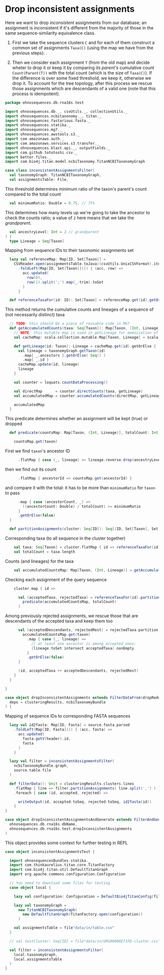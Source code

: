
# Drop inconsistent assignments

Here we want to drop *inconsistent* assignments from our database; an assignment is inconsistent if it's different from the majority of those in the same sequence-similarity equivalence class.

1. First we take the sequence clusters `C` and for each of them construct a common set of assignments `Taxa(C)` (using the map we have from the previous steps): .

2. Then we consider each assignment `T` (from the old map) and decide wheter to drop it or keep it by comparing _its parent's_ cumulative count `Count(Parent(T))` with the total count (which is the size of `Taxa(C)`). If the difference is over some fixed threshold, we keep it, otherwise we drop it. To account for the tree topology, after this process we rescue those assignments which are descendants of a valid one (note that this process is idempotent).


```scala
package ohnosequences.db.rna16s.test

import ohnosequences.db._, csvUtils._, collectionUtils._
import ohnosequences.ncbitaxonomy._, titan._
import ohnosequences.fastarious.fasta._
import ohnosequences.statika._
import ohnosequences.mg7._
import ohnosequences.awstools.s3._
import com.amazonaws.auth._
import com.amazonaws.services.s3.transfer._
import ohnosequences.blast.api._, outputFields._
import com.github.tototoshi.csv._
import better.files._
import com.bio4j.titan.model.ncbiTaxonomy.TitanNCBITaxonomyGraph

case class inconsistentAssignmentsFilter(
  val taxonomyGraph: TitanNCBITaxonomyGraph,
  val assignmentsTable: File,
```

This threshold determines minimum ratio of the taxon's parent's count compared to the total count

```scala
  val minimumRatio: Double = 0.75, // 75%

```

This determines how many levels up we're going to take the ancestor to check the counts ratio; a value of `2` here means that we take the *grandparent*.

```scala
  val ancestryLevel: Int = 2 // grandparent
) {
  type Lineage = Seq[Taxon]
```

Mapping from sequence IDs to their taxonomic assignments set

```scala
  lazy val referenceMap: Map[ID, Set[Taxon]] =
    CSVReader.open(assignmentsTable.toJava)(csvUtils.UnixCSVFormat).iterator
      .foldLeft(Map[ID, Set[Taxon]]()) { (acc, row) =>
        acc.updated(
          row(0),
          row(1).split(';').map(_.trim).toSet
        )
      }

  def referenceTaxaFor(id: ID): Set[Taxon] = referenceMap.get(id).getOrElse(Set())
```

This method returns the cumulative counts and lineages of a sequence of (not necessarily distinct) taxa

```scala
  // TODO: this should be a piece of reusable code in MG7
  def getAccumulatedCounts(taxa: Seq[Taxon]): Map[Taxon, (Int, Lineage)] = {
    // NOTE: this mutable map is used in getLineage for memoization of the results that we get from the DB
    val cacheMap: scala.collection.mutable.Map[Taxon, Lineage] = scala.collection.mutable.Map()

    def getLineage(id: Taxon): Lineage = cacheMap.get(id).getOrElse {
      val lineage = taxonomyGraph.getTaxon(id)
        .map{ _.ancestors }.getOrElse( Seq() )
        .map{ _.id }
      cacheMap.update(id, lineage)
      lineage
    }

    val counter = loquats.countDataProcessing()

    val directMap      = counter.directCounts(taxa, getLineage)
    val accumulatedMap = counter.accumulatedCounts(directMap, getLineage)

    accumulatedMap
  }
```

This predicate determines whether an assignment will be kept (true) or dropped

```scala
  def predicate(countsMap: Map[Taxon, (Int, Lineage)], totalCount: Int): Taxon => Boolean = { taxon =>

    countsMap.get(taxon)
```

First we find `taxon`'s ancestor ID

```scala
      .flatMap { case (_, lineage) => lineage.reverse.drop(ancestryLevel + 1).headOption }
```

then we find out its count

```scala
      .flatMap { ancestorId => countsMap.get(ancestorId) }
```

and compare it with the total: it has to be more than `minimumRatio` for `taxon` to pass

```scala
      .map { case (ancestorCount, _) =>
        ((ancestorCount: Double) / totalCount) >= minimumRatio
      }
      .getOrElse(false)
  }

  def partitionAssignments(cluster: Seq[ID]): Seq[(ID, Set[Taxon], Set[Taxon])] = {
```

Corresponding taxa (to all sequence in the cluster together)

```scala
    val taxa: Seq[Taxon] = cluster.flatMap { id => referenceTaxaFor(id) }
    val totalCount = taxa.length
```

Counts (and lineages) for the taxa

```scala
    val accumulatedCountsMap: Map[Taxon, (Int, Lineage)] = getAccumulatedCounts(taxa)
```

Checking each assignment of the query sequence

```scala
    cluster.map { id =>

      val (acceptedTaxa, rejectedTaxa) = referenceTaxaFor(id).partition(
        predicate(accumulatedCountsMap, totalCount)
      )
```

Among previously rejected assignments, we rescue those that are descendants of the accepted taxa and keep them too

```scala
      val (acceptedDescendants, rejectedRest) = rejectedTaxa.partition { taxon =>
        accumulatedCountsMap.get(taxon)
          .map { case (_, lineage) =>
            // at least one ancestor is among accepted ones:
            (lineage.toSet intersect acceptedTaxa).nonEmpty
          }
          .getOrElse(false)
      }

      (id, acceptedTaxa ++ acceptedDescendants, rejectedRest)
    }
  }

}

case object dropInconsistentAssignments extends FilterDataFrom(dropRedundantAssignments)(
  deps = clusteringResults, ncbiTaxonomyBundle
) {
```

Mapping of sequence IDs to corresponding FASTA sequences

```scala
  lazy val id2fasta: Map[ID, Fasta] = source.fasta.parsed
    .foldLeft(Map[ID, Fasta]()) { (acc, fasta) =>
      acc.updated(
        fasta.getV(header).id,
        fasta
      )
    }

  lazy val filter = inconsistentAssignmentsFilter(
    ncbiTaxonomyBundle.graph,
    source.table.file
  )

  def filterData(): Unit = clusteringResults.clusters.lines
    .flatMap { line => filter.partitionAssignments( line.split(',') ) }
    .foreach { case (id, accepted, rejected) =>

      writeOutput(id, accepted.toSeq, rejected.toSeq, id2fasta(id))
    }
}

case object dropInconsistentAssignmentsAndGenerate extends FilterAndGenerateBlastDB(
  ohnosequences.db.rna16s.dbName,
  ohnosequences.db.rna16s.test.dropInconsistentAssignments
)
```

This object provides some context for further testing in REPL

```scala
case object inconsistentAssignmentsTest {

  import ohnosequencesBundles.statika._
  import com.thinkaurelius.titan.core.TitanFactory
  import com.bio4j.titan.util.DefaultTitanGraph
  import org.apache.commons.configuration.Configuration

  // You need to download some files for testing
  case object local {

    lazy val configuration: Configuration = DefaultBio4jTitanConfig(file"data/in/bio4j-taxonomy-titandb".toJava)

    lazy val taxonomyGraph =
      new TitanNCBITaxonomyGraph(
        new DefaultTitanGraph(TitanFactory.open(configuration))
      )

    val assignmentsTable = file"data/in/table.csv"
  }

  // val testCluster: Seq[ID] = file"data/in/URS00008E71FD-cluster.csv".lines.next.split(',')

  val filter = inconsistentAssignmentsFilter(
    local.taxonomyGraph,
    local.assignmentsTable
  )
}

```




[main/scala/data.scala]: ../../main/scala/data.scala.md
[main/scala/package.scala]: ../../main/scala/package.scala.md
[test/scala/clusterSequences.scala]: clusterSequences.scala.md
[test/scala/compats.scala]: compats.scala.md
[test/scala/dropInconsistentAssignments.scala]: dropInconsistentAssignments.scala.md
[test/scala/dropRedundantAssignments.scala]: dropRedundantAssignments.scala.md
[test/scala/mg7pipeline.scala]: mg7pipeline.scala.md
[test/scala/package.scala]: package.scala.md
[test/scala/pick16SCandidates.scala]: pick16SCandidates.scala.md
[test/scala/releaseData.scala]: releaseData.scala.md
[test/scala/runBundles.scala]: runBundles.scala.md